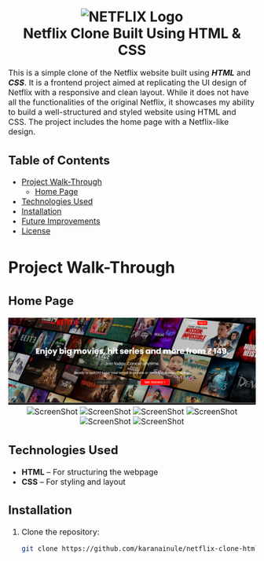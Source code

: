 <h1 align="center">
  <img title="Netflix" src="https://fhsknightlife.com/wp-content/uploads/2020/04/uVASXqvMzyUrAPfSn9pMtxOC7s89ulzdDKBdtqCP.png" alt="NETFLIX Logo" width="400" />
  <br>
  Netflix Clone Built Using HTML & CSS
</h1>

<p><font size="3">
  This is a simple clone of the Netflix website built using <strong><em>HTML</em></strong> and <strong><em>CSS</em></strong>. It is a frontend project aimed at replicating the UI design of Netflix with a responsive and clean layout. While it does not have all the functionalities of the original Netflix, it showcases my ability to build a well-structured and styled website using HTML and CSS. The project includes the home page with a Netflix-like design.
  <br>
</p>

## Table of Contents

- [Project Walk-Through](#project-walk-through)
  - [Home Page](#home-page)
- [Technologies Used](#technologies-used)
- [Installation](#installation)
- [Future Improvements](#future-improvements)
- [License](#license)

# Project Walk-Through

## Home Page

<div align="center"><a name="menu"></a>

![ScreenShot](assets/images/Readme/1.png)
![ScreenShot](/public/images/readme/2.png)
![ScreenShot](/public/images/readme/3.png)
![ScreenShot](/public/images/readme/4.png)
![ScreenShot](/public/images/readme/5.png)
![ScreenShot](/public/images/readme/6.png)
![ScreenShot](/public/images/readme/7.png)

</div>

## Technologies Used
- **HTML** – For structuring the webpage  
- **CSS** – For styling and layout  

## Installation
1. Clone the repository:  
   ```bash
   git clone https://github.com/karanainule/netflix-clone-html-css.git
